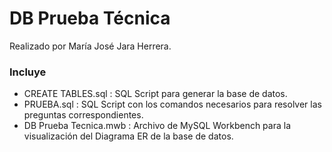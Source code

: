# DB Prueba Técnica

Realizado por María José Jara Herrera.

### Incluye
* CREATE TABLES.sql : SQL Script para generar la base de datos.
* PRUEBA.sql : SQL Script con los comandos necesarios para resolver las preguntas correspondientes.
* DB Prueba Tecnica.mwb : Archivo de MySQL Workbench para la visualización del Diagrama ER de la base de datos.
